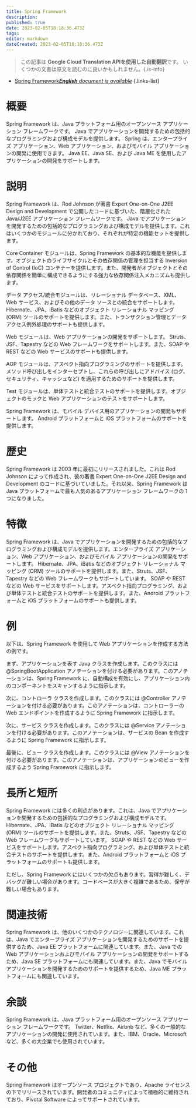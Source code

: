 ```yaml
---
title: Spring Framework
description: 
published: true
date: 2023-02-05T18:18:36.473Z
tags: 
editor: markdown
dateCreated: 2023-02-05T18:18:36.473Z
---
```


> この記事は **Google Cloud Translation APIを使用した自動翻訳**です。
いくつかの文書は原文を読むのに良いかもしれません。{.is-info}



- [Spring Framework***English** document is available*](/en/Knowledge-base/Dictionary/spring-framework)
{.links-list}


# 概要
Spring Framework は、Java プラットフォーム用のオープンソース アプリケーション フレームワークです。 Java でアプリケーションを開発するための包括的なプログラミングおよび構成モデルを提供します。 Spring は、エンタープライズ アプリケーション、Web アプリケーション、およびモバイル アプリケーションの開発に使用できます。 Java EE、Java SE、および Java ME を使用したアプリケーションの開発をサポートします。

# 説明
Spring Framework は、Rod Johnson が著書 Expert One-on-One J2EE Design and Development で公開したコードに基づいた、階層化された Java/J2EE アプリケーション フレームワークです。 Java でアプリケーションを開発するための包括的なプログラミングおよび構成モデルを提供します。これはいくつかのモジュールに分かれており、それぞれが特定の機能セットを提供します。

Core Container モジュールは、Spring Framework の基本的な機能を提供します。オブジェクトのライフサイクルとその依存関係の管理を担当する Inversion of Control (IoC) コンテナーを提供します。また、開発者がオブジェクトとその依存関係を簡単に構成できるようにする強力な依存関係注入メカニズムも提供します。

データ アクセス/統合モジュールは、リレーショナル データベース、XML、Web サービス、およびその他のデータ ソースとの統合をサポートします。 Hibernate、JPA、iBatis などのオブジェクト リレーショナル マッピング (ORM) ツールのサポートを提供します。また、トランザクション管理とデータ アクセス例外処理のサポートも提供します。

Web モジュールは、Web アプリケーションの開発をサポートします。 Struts、JSF、Tapestry などの Web フレームワークをサポートします。また、SOAP や REST などの Web サービスのサポートも提供します。

AOP モジュールは、アスペクト指向プログラミングのサポートを提供します。メソッド呼び出しをインターセプトし、これらの呼び出しにアドバイス (ログ、セキュリティ、キャッシュなど) を適用するためのサポートを提供します。

Test モジュールは、単体テストと統合テストのサポートを提供します。オブジェクトのモックと Web アプリケーションのテストをサポートします。

Spring Framework は、モバイル デバイス用のアプリケーションの開発もサポートします。 Android プラットフォームと iOS プラットフォームのサポートを提供します。

# 歴史
Spring Framework は 2003 年に最初にリリースされました。これは Rod Johnson によって作成され、彼の著書 Expert One-on-One J2EE Design and Development のコードに基づいていました。それ以来、Spring Framework は Java プラットフォームで最も人気のあるアプリケーション フレームワークの 1 つになりました。

# 特徴
Spring Framework は、Java でアプリケーションを開発するための包括的なプログラミングおよび構成モデルを提供します。エンタープライズ アプリケーション、Web アプリケーション、およびモバイル アプリケーションの開発をサポートします。 Hibernate、JPA、iBatis などのオブジェクト リレーショナル マッピング (ORM) ツールのサポートを提供します。また、Struts、JSF、Tapestry などの Web フレームワークもサポートしています。 SOAP や REST などの Web サービスをサポートします。アスペクト指向プログラミング、および単体テストと統合テストのサポートを提供します。また、Android プラットフォームと iOS プラットフォームのサポートも提供します。

# 例
以下は、Spring Framework を使用して Web アプリケーションを作成する方法の例です。

まず、アプリケーションを表す Java クラスを作成します。このクラスには @SpringBootApplication アノテーションを付ける必要があります。このアノテーションは、Spring Framework に、自動構成を有効にし、アプリケーション内のコンポーネントをスキャンするように指示します。

次に、コントローラ クラスを作成します。このクラスには @Controller アノテーションを付ける必要があります。このアノテーションは、コントローラーの Web エンドポイントを作成するように Spring Framework に指示します。

次に、サービス クラスを作成します。このクラスには @Service アノテーションを付ける必要があります。このアノテーションは、サービスの Bean を作成するように Spring Framework に指示します。

最後に、ビュー クラスを作成します。このクラスには @View アノテーションを付ける必要があります。このアノテーションは、アプリケーションのビューを作成するよう Spring Framework に指示します。

# 長所と短所
Spring Framework には多くの利点があります。これは、Java でアプリケーションを開発するための包括的なプログラミングおよび構成モデルです。 Hibernate、JPA、iBatis などのオブジェクト リレーショナル マッピング (ORM) ツールのサポートを提供します。また、Struts、JSF、Tapestry などの Web フレームワークもサポートしています。 SOAP や REST などの Web サービスをサポートします。アスペクト指向プログラミング、および単体テストと統合テストのサポートを提供します。また、Android プラットフォームと iOS プラットフォームのサポートも提供します。

ただし、Spring Framework にはいくつかの欠点もあります。習得が難しく、デバッグが難しい場合があります。コードベースが大きく複雑であるため、保守が難しい場合もあります。

# 関連技術
Spring Framework は、他のいくつかのテクノロジーに関連しています。これは、Java でエンタープライズ アプリケーションを開発するためのサポートを提供するため、Java EE プラットフォームに関連しています。また、Java での Web アプリケーションおよびモバイル アプリケーションの開発をサポートするため、Java SE プラットフォームにも関連しています。また、Java でモバイル アプリケーションを開発するためのサポートを提供するため、Java ME プラットフォームにも関連しています。

# 余談
Spring Framework は、Java プラットフォーム用のオープンソース アプリケーション フレームワークです。 Twitter、Netflix、Airbnb など、多くの一般的なアプリケーションの開発に使用されています。また、IBM、Oracle、Microsoft など、多くの大企業でも使用されています。

# その他
Spring Framework はオープンソース プロジェクトであり、Apache ライセンスの下でリリースされています。開発者のコミュニティによって積極的に維持されており、Pivotal Software によってサポートされています。